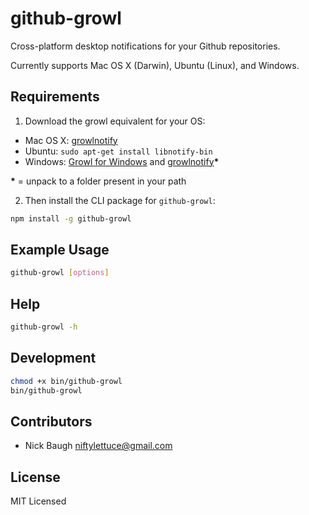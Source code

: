 
# github-growl

Cross-platform desktop notifications for your Github repositories.

Currently supports Mac OS X (Darwin), Ubuntu (Linux), and Windows.

## Requirements

1. Download the growl equivalent for your OS:
  * Mac OS X: [growlnotify][1]
  * Ubuntu: `sudo apt-get install libnotify-bin`
  * Windows: [Growl for Windows][2] and [growlnotify][3]**&#42;**

**&#42;** = unpack to a folder present in your path

[1]: http://growl.info/extras.php#growlnotify
[2]: http://www.growlforwindows.com/gfw/default.aspx
[3]: http://www.growlforwindows.com/gfw/help/growlnotify.aspx

2. Then install the CLI package for `github-growl`:

```bash
npm install -g github-growl
```

## Example Usage

```bash
github-growl [options]
```

## Help

```bash
github-growl -h
```

## Development

```bash
chmod +x bin/github-growl
bin/github-growl
```

## Contributors

* Nick Baugh <niftylettuce@gmail.com>

## License

MIT Licensed
